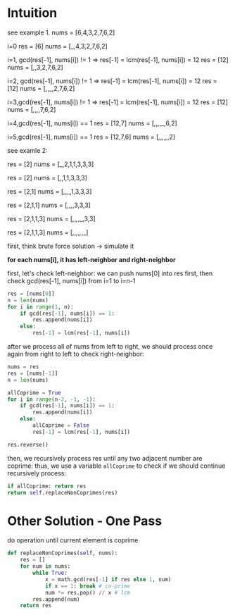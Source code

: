# Intuition

see example 1.
nums = [6,4,3,2,7,6,2]

i=0
res = [6]
nums = [_,4,3,2,7,6,2]

i=1, gcd(res[-1], nums[i]) != 1 => res[-1] = lcm(res[-1], nums[i]) = 12
res = [12]
nums = [_,_,3,2,7,6,2]

i=2, gcd(res[-1], nums[i]) != 1 => res[-1] = lcm(res[-1], nums[i]) = 12
res = [12]
nums = [_,_,_,2,7,6,2]

i=3,gcd(res[-1], nums[i]) != 1 => res[-1] = lcm(res[-1], nums[i]) = 12
res = [12]
nums = [_,_,_,_,7,6,2]

i=4,gcd(res[-1], nums[i]) == 1
res = [12,7]
nums = [_,_,_,_,_,6,2]

i=5,gcd(res[-1], nums[i]) == 1
res = [12,7,6]
nums = [_,_,_,_,_,_,2]

see examle 2:

res = [2]
nums = [_,2,1,1,3,3,3]

res = [2]
nums = [_,_,1,1,3,3,3]

res = [2,1]
nums = [_,_,_,1,3,3,3]

res = [2,1,1]
nums = [_,_,_,_,3,3,3]

res = [2,1,1,3]
nums = [_,_,_,_,_,3,3]

res = [2,1,1,3]
nums = [_,_,_,_,_,_,_]

first, think brute force solution -> simulate it

**for each nums[i], it has left-neighbor and right-neighbor**

first, let's check left-neighbor:
we can push nums[0] into res first, then check gcd(res[-1], nums[i]) from i=1 to i=n-1
```py
res = [nums[0]]
n = len(nums)
for i in range(1, n):
    if gcd(res[-1], nums[i]) == 1:
        res.append(nums[i])
    else:
        res[-1] = lcm(res[-1], nums[i])
```

after we process all of nums from left to right, we should process once again from right to left to check right-neighbor:

```py
nums = res
res = [nums[-1]]
n = len(nums)

allCoprime = True
for i in range(n-2, -1, -1):
    if gcd(res[-1], nums[i]) == 1:
        res.append(nums[i])
    else:
        allCoprime = False
        res[-1] = lcm(res[-1], nums[i])

res.reverse()
```

then, we recursively process res until any two adjacent number are coprime:
thus, we use a variable `allCoprime` to check if we should continue recursively process:

```py
if allCoprime: return res
return self.replaceNonCoprimes(res)
```

# Other Solution - One Pass

do operation until current element is coprime

```py
def replaceNonCoprimes(self, nums):
    res = []
    for num in nums:
        while True:
            x = math.gcd(res[-1] if res else 1, num)
            if x == 1: break # co-prime
            num *= res.pop() // x # lcm
        res.append(num)
    return res
```